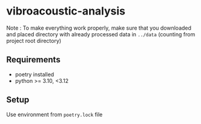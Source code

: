 # vibroacoustic-analysis

Note : To make everything work properly, make sure that you downloaded and placed directory with already processed data in `../data` (counting from project root directory)  

## Requirements
- poetry installed
- python >= 3.10, <3.12

## Setup
Use environment from `poetry.lock` file